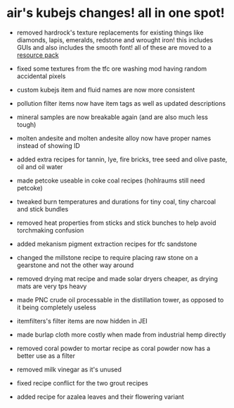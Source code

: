 # air's kubejs changes! all in one spot!
- removed hardrock's texture replacements for existing things like diamonds, lapis, emeralds, redstone and wrought iron! this includes GUIs and also includes the smooth font! all of these are moved to a [resource pack](https://github.com/airsh4de/htfc3-kubejs_patches/blob/main/hardrock's%20texture%20overrides.zip)
- fixed some textures from the tfc ore washing mod having random accidental pixels
- custom kubejs item and fluid names are now more consistent
- pollution filter items now have item tags as well as updated descriptions
- mineral samples are now breakable again (and are also much less tough)
- molten andesite and molten andesite alloy now have proper names instead of showing ID

- added extra recipes for tannin, lye, fire bricks, tree seed and olive paste, oil and oil water
- made petcoke useable in coke coal recipes (hohlraums still need petcoke)
- tweaked burn temperatures and durations for tiny coal, tiny charcoal and stick bundles
- removed heat properties from sticks and stick bunches to help avoid torchmaking confusion
- added mekanism pigment extraction recipes for tfc sandstone
- changed the millstone recipe to require placing raw stone on a gearstone and not the other way around
- removed drying mat recipe and made solar dryers cheaper, as drying mats are very tps heavy
- made PNC crude oil processable in the distillation tower, as opposed to it being completely useless
- itemfilters's filter items are now hidden in JEI
- made burlap cloth more costly when made from industrial hemp directly
- removed coral powder to mortar recipe as coral powder now has a better use as a filter
- removed milk vinegar as it's unused
- fixed recipe conflict for the two grout recipes
- added recipe for azalea leaves and their flowering variant
